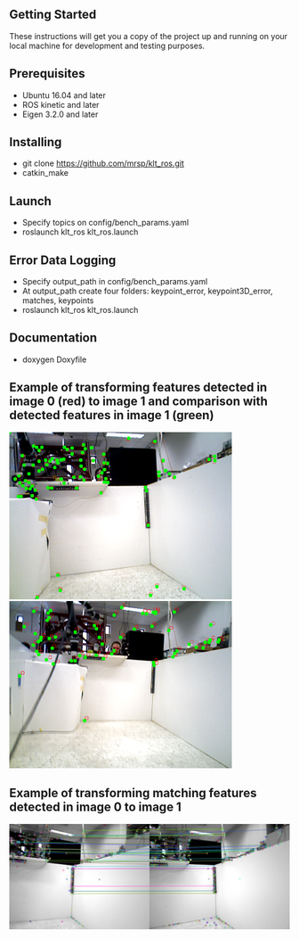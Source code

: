 ## Getting Started
These instructions will get you a copy of the project up and running on your local machine for development and testing purposes.

## Prerequisites
* Ubuntu 16.04 and later
* ROS kinetic and later
* Eigen 3.2.0 and later


## Installing
* git clone https://github.com/mrsp/klt_ros.git
* catkin_make

## Launch 
* Specify topics on config/bench_params.yaml
* roslaunch klt_ros klt_ros.launch


## Error Data Logging 
* Specify output_path in config/bench_params.yaml
* At output_path create four folders: keypoint_error, keypoint3D_error, matches, keypoints
* roslaunch klt_ros klt_ros.launch

## Documentation
* doxygen Doxyfile

## Example of transforming features detected in image 0 (red) to image 1 and comparison with detected features in image 1 (green)
<p float="center">
  <img src="img/keypoints0.png" width="400" />
  <img src="img/keypoints1.png" width="400" /> 
</p>

## Example of transforming matching features detected in image 0  to image 1 
<p float="center">
  <img src="img/strongmatches0.png" width="1000" />
</p>

